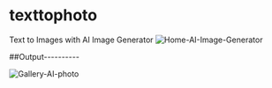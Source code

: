 # texttophoto
Text to Images with AI Image Generator
![Home-AI-Image-Generator](https://github.com/Devsabirul/texttophoto/assets/84068748/f66c6b8a-ef36-4837-a696-b11fe8e183ac)

##Output----------

![Gallery-AI-photo](https://github.com/Devsabirul/texttophoto/assets/84068748/e2d86ed7-a5da-4c33-b0a5-665934635e7d)

